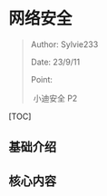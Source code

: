 # 网络安全

> Author: Sylvie233
>
> Date: 23/9/11
>
> Point: 
>
> ​	小迪安全 P2

[TOC]

## 基础介绍

















## 核心内容



